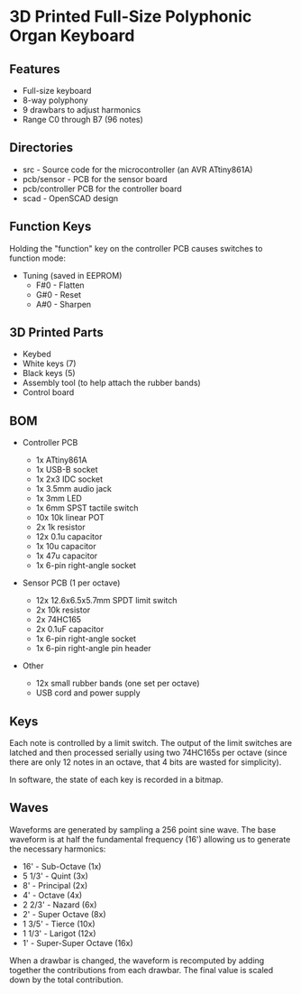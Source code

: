 
# 3D Printed Full-Size Polyphonic Organ Keyboard

## Features
  * Full-size keyboard
  * 8-way polyphony
  * 9 drawbars to adjust harmonics
  * Range C0 through B7 (96 notes)

## Directories
  * src - Source code for the microcontroller (an AVR ATtiny861A)
  * pcb/sensor - PCB for the sensor board
  * pcb/controller PCB for the controller board
  * scad - OpenSCAD design

## Function Keys

Holding the "function" key on the controller PCB causes switches
to function mode:

  * Tuning (saved in EEPROM)
    * F#0 - Flatten
    * G#0 - Reset
    * A#0 - Sharpen

## 3D Printed Parts

  * Keybed
  * White keys (7)
  * Black keys (5)
  * Assembly tool (to help attach the rubber bands)
  * Control board

## BOM

  * Controller PCB
    * 1x ATtiny861A
    * 1x USB-B socket
    * 1x 2x3 IDC socket
    * 1x 3.5mm audio jack
    * 1x 3mm LED
    * 1x 6mm SPST tactile switch
    * 10x 10k linear POT
    * 2x 1k resistor
    * 12x 0.1u capacitor
    * 1x 10u capacitor
    * 1x 47u capacitor
    * 1x 6-pin right-angle socket

  * Sensor PCB (1 per octave)
    * 12x 12.6x6.5x5.7mm SPDT limit switch
    * 2x 10k resistor
    * 2x 74HC165
    * 2x 0.1uF capacitor
    * 1x 6-pin right-angle socket
    * 1x 6-pin right-angle pin header

  * Other
    * 12x small rubber bands (one set per octave)
    * USB cord and power supply

## Keys

Each note is controlled by a limit switch. The output of the limit
switches are latched and then processed serially using two
74HC165s per octave (since there are only 12 notes in an octave,
that 4 bits are wasted for simplicity).

In software, the state of each key is recorded in a bitmap.

## Waves

Waveforms are generated by sampling a 256 point sine wave.
The base waveform is at half the fundamental frequency (16')
allowing us to generate the necessary harmonics:

  * 16'     - Sub-Octave (1x)
  * 5 1/3'  - Quint (3x)
  * 8'      - Principal (2x)
  * 4'      - Octave (4x)
  * 2 2/3'  - Nazard (6x)
  * 2'      - Super Octave (8x)
  * 1 3/5'  - Tierce (10x)
  * 1 1/3'  - Larigot (12x)
  * 1'      - Super-Super Octave (16x)

When a drawbar is changed, the waveform is recomputed by adding
together the contributions from each drawbar. The final value is
scaled down by the total contribution.


